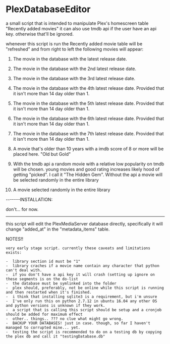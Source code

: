# PlexDatabaseEditor

a small script that is intended to manipulate Plex's homescreen table "Recently added movies" it can also use tmdb api
if the user have an api key. otherwise that'll be ignored.

whenever this script is run the Recently added movie table will be "refreshed" and from right to left
the following movies will appear:

1. The movie in the database with the latest release date.
2. The movie in the database with the 2nd latest release date.
3. The movie in the database with the 3rd latest release date.
4. The movie in the database with the 4th latest release date. Provided that it isn't more than 14 day older than 1.
5. The movie in the database with the 5th latest release date. Provided that it isn't more than 14 day older than 1.
6. The movie in the database with the 6th latest release date. Provided that it isn't more than 14 day older than 1.
7. The movie in the database with the 7th latest release date. Provided that it isn't more than 14 day older than 1.

8. A movie that's older than 10 years with a imdb score of 8 or more will be placed here. "Old but Gold"

9. With  the tmdb api a random movie with a relative low popularity on tmdb will be chosen.
   young movies and good rating increases likely hood of getting "picked". I call it "The Hidden Gem".
   Without the api a movie will be selected randomly in the entire library

10. A movie selected randomly in the entire library

-------INSTALLATION:

don't... for now.

----------

this script will edit the PlexMediaServer database directly, specifically it will change "added_at" in the
"metadata_items" table.

NOTES!!

    very early stage script. currently these caveats and limitations exists:

    -  library section id must be "1"
    -  library craches if a movie name contain any character that python can't deal with.
    -  if you don't have a api key it will crash (setting up ignore on these segments is on the do-list
    -  the database must be symlinked into the folder
    -  plex should, preferably, not be online while this script is running and then restarted when it's finished.
    -  i think that installing sqlite3 is a requirement, but i'm unsure
    -  I've only run this on python 2.7.12 in ubuntu 16.04 any other OS and python versions is unknown if they work.
    -  a script that is calling this script should be setup and a cronjob should be added for maximum effect
    -  other.. things.. ??? no clue what might go wrong.
    -  BACKUP YOUR DATABASES! just in case. though, so far I haven't managed to corrupted mine... yet.
    -  testing the script is recommended to do on a testing db by copying the plex db and call it "testingDatabase.db"



